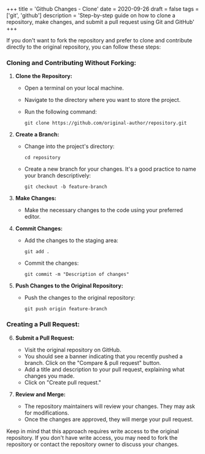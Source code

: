 +++
title = 'Github Changes - Clone'
date = 2020-09-26
draft = false
tags = ['git', 'github']
description = 'Step-by-step guide on how to clone a repository, make changes, and submit a pull request using Git and GitHub'
+++

If you don't want to fork the repository and prefer to clone and contribute directly to the original repository, you can follow these steps:

### Cloning and Contributing Without Forking:

1. **Clone the Repository:**
    
    - Open a terminal on your local machine.
        
    - Navigate to the directory where you want to store the project.
        
    - Run the following command:
          
        `git clone https://github.com/original-author/repository.git`
        
2. **Create a Branch:**
    
    - Change into the project's directory:
        
        `cd repository`
        
    - Create a new branch for your changes. It's a good practice to name your branch descriptively:
        
        `git checkout -b feature-branch`
        
3. **Make Changes:**
    
    - Make the necessary changes to the code using your preferred editor.
4. **Commit Changes:**
    
    - Add the changes to the staging area:
        
        `git add .`
        
    - Commit the changes:
        
        `git commit -m "Description of changes"`
        
5. **Push Changes to the Original Repository:**
    
    - Push the changes to the original repository:
        
        `git push origin feature-branch`
        

### Creating a Pull Request:

6. **Submit a Pull Request:**
    
    - Visit the original repository on GitHub.
    - You should see a banner indicating that you recently pushed a branch. Click on the "Compare & pull request" button.
    - Add a title and description to your pull request, explaining what changes you made.
    - Click on "Create pull request."
7. **Review and Merge:**
    
    - The repository maintainers will review your changes. They may ask for modifications.
    - Once the changes are approved, they will merge your pull request.

Keep in mind that this approach requires write access to the original repository. If you don't have write access, you may need to fork the repository or contact the repository owner to discuss your changes.


